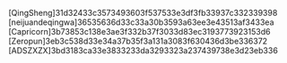 [QingSheng]31d32433c3573493603f537533e3df3fb33937c332339398
[neijuandeqingwa]36535636d33c33a30b3593a63ee3e43513af3433ea
[Capricorn]3b73853c138e3ae3f332b37f3033d83ec3193773923153d6
[Zeropun]3eb3c538d33e34a37b35f3a131a3083f630436d3be336372
[ADSZXZX]3bd3183ca33e3833233da3293323a237439738e3d23eb336

